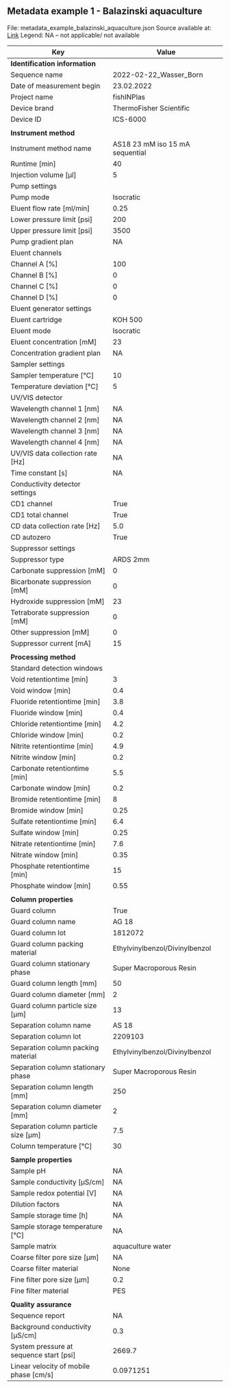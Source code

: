 
## Metadata example 1 - Balazinski aquaculture
File: metadata_example_balazinski_aquaculture.json
Source available at: [Link](https://github.com/plasma-mds/LAMAS-4-IC/blob/main/examples/metadata_example_balazinski_aquaculture.json)
Legend: NA – not applicable/ not available


| Key    | Value |
| -------- | ------- |
| **Identification information** ||
| Sequence name | 2022-02-22_Wasser_Born |
| Date of measurement begin | 23.02.2022 |
| Project name | fishINPlas |
| Device brand | ThermoFisher Scientific | 
| Device ID | ICS-6000 |
|||
| **Instrument method**	 ||
| Instrument method name | AS18 23 mM iso 15 mA sequential | 
| Runtime [min] | 40 | 
| Injection volume [µl] | 5 | 
| Pump settings	|| 
| Pump mode | Isocratic |
| Eluent flow rate [ml/min] | 0.25 |
| Lower pressure limit [psi] | 200 |
| Upper pressure limit [psi] | 3500 |
| Pump gradient plan | NA |
| Eluent channels ||	
| Channel A [%] | 100 |
| Channel B [%] | 0 |
| Channel C [%] | 0 |
| Channel D [%] | 0 |
| Eluent generator settings ||	
| Eluent cartridge | KOH 500 |
| Eluent mode | Isocratic |
| Eluent concentration [mM] | 23 |
| Concentration gradient plan | NA | 
| Sampler settings ||
| Sampler temperature [°C] | 10 |
| Temperature deviation [°C] | 5 |
| UV/VIS detector |	
| Wavelength channel 1 [nm] | NA |
| Wavelength channel 2 [nm] | NA |
| Wavelength channel 3 [nm] | NA | 
| Wavelength channel 4 [nm] | NA | 
| UV/VIS data collection rate [Hz] | NA | 
| Time constant [s] | NA |
| Conductivity detector settings ||	
| CD1 channel | True|
| CD1 total channel | True|
| CD data collection rate [Hz] | 5.0|
| CD autozero | True|
| Suppressor settings ||
| Suppressor type| ARDS 2mm |
| Carbonate suppression [mM] | 0 |
| Bicarbonate suppression [mM] | 0 |
| Hydroxide suppression [mM] | 23 |
| Tetraborate suppression [mM] | 0 |
| Other suppression [mM] | 0 |
| Suppressor current [mA] | 15 |
|||
| **Processing method**	 ||
| Standard detection windows ||
| Void retentiontime [min] | 3 |
| Void window [min] | 0.4 |
| Fluoride retentiontime [min] | 3.8 |
| Fluoride window [min] | 0.4 |
| Chloride retentiontime [min] | 4.2 |
| Chloride window [min] | 0.2 |
| Nitrite retentiontime [min] | 4.9 |
| Nitrite window [min] | 0.2 |
| Carbonate retentiontime [min] | 5.5 |
| Carbonate window [min]| 0.2 |
| Bromide retentiontime [min] | 8 |
| Bromide window [min] | 0.25 |
| Sulfate retentiontime [min] | 6.4 |
| Sulfate window [min] | 0.25 |
| Nitrate retentiontime [min] | 7.6 |
| Nitrate window [min] | 0.35 |
| Phosphate retentiontime [min] | 15 |
| Phosphate window [min]| 0.55 |
| | |
| **Column properties**	 ||
| Guard column | True |
| Guard column name | AG 18 |
| Guard column lot | 1812072 |
| Guard column packing material | Ethylvinylbenzol/Divinylbenzol |
| Guard column stationary phase | Super Macroporous Resin |
| Guard column length [mm] | 50 |
| Guard column diameter [mm] | 2 |
| Guard column particle size [µm] | 13 |
| Separation column name | AS 18 |
| Separation column lot | 2209103 |
| Separation column packing material | Ethylvinylbenzol/Divinylbenzol |
| Separation column stationary phase | Super Macroporous Resin |
| Separation column length [mm] | 250 |
| Separation column diameter [mm] | 2 |
| Separation column particle size [µm] | 7.5 |
| Column temperature [°C] | 30 |
| | |
| **Sample properties**	 ||
| Sample pH | NA |
| Sample conductivity [µS/cm] | NA |
| Sample redox potential [V] | NA |
| Dilution factors | NA |
| Sample storage time [h] | NA |
| Sample storage temperature [°C] | NA | 
| Sample matrix | aquaculture water |
| Coarse filter pore size [µm] | NA | 
| Coarse filter material | None |
| Fine filter pore size [µm] | 0.2 |  
| Fine filter material | PES |
| | |
| **Quality assurance** ||
| Sequence report | NA |
| Background conductivity [µS/cm] | 0.3 |
| System pressure at sequence start [psi] | 2669.7 |
| Linear velocity of mobile phase [cm/s] | 0.0971251 |